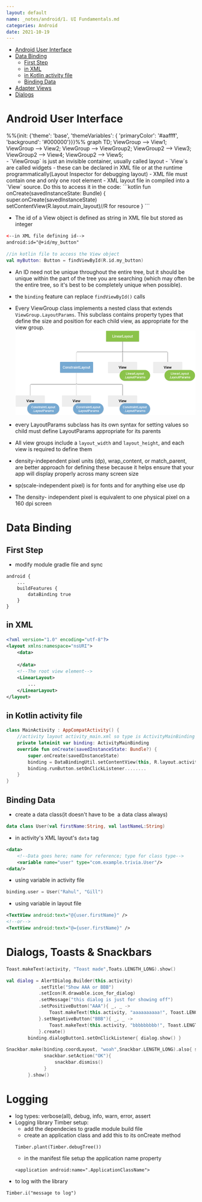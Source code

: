 ```yaml
---
layout: default
name: _notes/android/1. UI Fundamentals.md
categories: Android
date: 2021-10-19
---
```

<script 
    type="text/javascript"
    src="https://unpkg.com/mermaid@8.13.2/dist/mermaid.min.js">
</script>

<link 
  rel="stylesheet" 
  href="https://cdn.jsdelivr.net/npm/katex@0.13.18/dist/katex.min.css" integrity="sha384-zTROYFVGOfTw7JV7KUu8udsvW2fx4lWOsCEDqhBreBwlHI4ioVRtmIvEThzJHGET" crossorigin="anonymous">

<script defer 
  src="https://cdn.jsdelivr.net/npm/katex@0.13.18/dist/katex.min.js" integrity="sha384-GxNFqL3r9uRJQhR+47eDxuPoNE7yLftQM8LcxzgS4HT73tp970WS/wV5p8UzCOmb" crossorigin="anonymous">
</script>

<script defer 
  src="https://cdn.jsdelivr.net/npm/katex@0.13.18/dist/contrib/auto-render.min.js" integrity="sha384-vZTG03m+2yp6N6BNi5iM4rW4oIwk5DfcNdFfxkk9ZWpDriOkXX8voJBFrAO7MpVl" crossorigin="anonymous">
</script>
<script>
    document.addEventListener("DOMContentLoaded", function() {
        renderMathInElement(document.body, {
          // customised options
          // • auto-render specific keys, e.g.:
          delimiters: [
              {left: '$$', right: '$$', display: true},
              {left: '$', right: '$', display: false}
          ],
          // • rendering keys, e.g.:
          throwOnError : false
        });
    });
</script>
- [Android User Interface](#android-user-interface)
- [Data Binding](#data-binding)
    - [First Step](#first-step)
    - [in XML](#in-xml)
    - [in Kotlin activity file](#in-kotlin-activity-file)
    - [Binding Data](#binding-data)
- [Adapter Views](#adapter-views)
- [Dialogs](#dialogs)

# Android User Interface

<div class="mermaid">%%{init: {'theme': 'base', 'themeVariables': { 'primaryColor': '#aaffff', 'background': '#000000'}}}%%
graph TD;
    ViewGroup --> View1;
    ViewGroup --> View2;
    ViewGroup --> ViewGroup2;
    ViewGroup2 --> View3;
    ViewGroup2 --> View4;
    ViewGroup2 --> View5;


</div>
- `ViewGroup` is just an invisible container, usually called layout
- `View`s are called widgets
- these can be declared in XML file or at the runtime programmatically(Layout Inspector for debugging layout)
- XML file must contain one and only one root element
- XML layout file in compiled into a `View` source. Do this to access it in the code:
```kotlin
fun onCreate(savedInstanceState: Bundle) {
	super.onCreate(savedInstanceState)
	setContentView(R.layout.main_layout)//R for resource
}
```
    
- The id of a View object is defined as string in XML file but stored as integer
```xml
<--in XML file defining id-->
android:id="@+id/my_button"
```
```kotlin
//in kotlin file to access the View object
val myButton: Button = findViewById(R.id.my_button)
```
- An ID need not be unique throughout the entire tree, but it should be unique within the part of the tree you are searching (which may often be the entire tree, so it's best to be completely unique when possible).    
- the `binding` feature can replace `findViewById()` calls
    
- Every ViewGroup class implements a nested class that extends `ViewGroup.LayoutParams`. This subclass contains property types that define the size and position for each child view, as appropriate for the view group.
    ![448a553352ed1797d09c36ad31193ddd.png](../_resources/448a553352ed1797d09c36ad31193ddd.png)
    
- every LayoutParams subclass has its own syntax for setting values so child must define LayoutParams appropriate for its parents
    
- All view groups include a `layout_width` and `layout_height`, and each view is required to define them
- density-independent pixel units (dp), wrap\_content, or match\_parent, are better approach for defining these because it helps ensure that your app will display properly across many screen size  
- sp(scale-independent pixel) is for fonts and for anything else use dp
- The density- independent pixel is equivalent to one physical pixel on a 160 dpi screen
    

# Data Binding

## First Step
- modify module gradle file and sync
```
android {
    ...
    buildFeatures {
        dataBinding true
    }
}
```
## in XML
```xml
<?xml version="1.0" encoding="utf-8"?>
<layout xmlns:namespace="nsURI">
    <data>
        
    </data>
    <!--The root view element-->
    <LinearLayout>
        ...
    </LinearLayout>
</layout>
```
## in Kotlin activity file

```kotlin
class MainActivity : AppCompatActivity() {
    //activity layout activity_main.xml so type is ActivityMainBinding
    private lateinit var binding: ActivityMainBinding
    override fun onCreate(savedInstanceState: Bundle?) {
        super.onCreate(savedInstanceState)
        binding = DataBindingUtil.setContentView(this, R.layout.activity_main)
        binding.runButton.setOnClickListener........
    }
}
```
## Binding Data
- create a data class(it doesn't have to be  a data class always)
```kotlin
data class User(val firstName:String, val lastNameL:String)
```
- in activity's XML layout's `data` tag

```xml
<data>
	<!--Data goes here; name for reference; type for class type-->
	<variable name="user" type="com.example.trivia.User"/>
<data/>
```
- using variable in activity file
```kotlin
binding.user = User("Rahul", "Gill")
```
- using variable in layout file
```xml
<TextView android:text="@{user.firstName}" />
<!--or-->
<TextView android:text="@={user.firstName}" />
```

# Dialogs, Toasts & Snackbars
```kotlin
Toast.makeText(activity, "Toast made",Toats.LENGTH_LONG).show()
```
```kotlin
val dialog = AlertDialog.Builder(this.activity)
            .setTitle("Show AAA or BBB")
            .setIcon(R.drawable.icon_for_dialog)
            .setMessage("this dialog is just for showing off")
            .setPositiveButton("AAA"){ _, _ ->
                Toast.makeText(this.activity, "aaaaaaaaaa!", Toast.LENGTH_LONG).show()
            }.setNegativeButton("BBB"){ _, _ ->
                Toast.makeText(this.activity, "bbbbbbbbb!", Toast.LENGTH_LONG).show()
            }.create()
        binding.dialogButton1.setOnClickListener{ dialog.show() }
```
```kotlin
Snackbar.make(binding.coordLayout, "woah",Snackbar.LENGTH_LONG).also{ snackbar ->
              snackbar.setAction("OK"){
                  snackbar.dismiss()
              }
        }.show()
```

# Logging
- log types: verbose(all), debug, info, warn, error, assert
- Logging library Timber setup:
	- add the dependecies to gradle module build file
	- create an application class and add this to its onCreate method
	```
	Timber.plant(Timber.debugTree())
	```
	- in the manifest file setup the application name property
	```
	<application android:name=".ApplicationClassName">
	```
- to log with the  library
```
Timber.i("message to log")
```